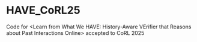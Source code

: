 # HAVE_CoRL25
Code for &lt;Learn from What We HAVE: History-Aware VErifier that Reasons about Past Interactions Online> accepted to CoRL 2025
